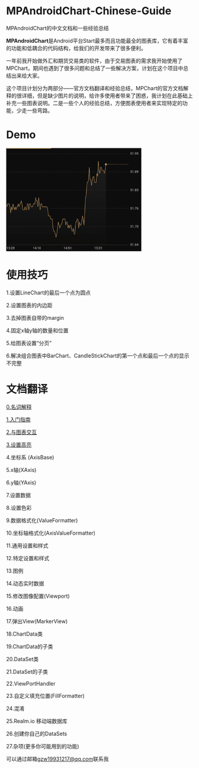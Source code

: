 # MPAndroidChart-Chinese-Guide
MPAndroidChart的中文文档和一些经验总结

**MPAndroidChart**是Android平台Start最多而且功能最全的图表库，它有着丰富的功能和低耦合的代码结构，给我们的开发带来了很多便利。

一年前我开始做外汇和期货交易类的软件，由于交易图表的需求我开始使用了MPChart，期间也遇到了很多问题和总结了一些解决方案，计划在这个项目中总结出来给大家。

这个项目计划分为两部分——官方文档翻译和经验总结，MPChart的官方文档解释的很详细，但是缺少图片的说明，给许多使用者带来了困惑，我计划在此基础上补充一些图表说明。二是一些个人的经验总结，方便图表使用者来实现特定的功能，少走一些弯路。

# Demo


![demo](pic/demo.gif)

# 使用技巧

1.设置LineChart的最后一个点为圆点

2.设置图表的内边距

3.去掉图表自带的margin

4.固定x轴y轴的数量和位置

5.给图表设置“分页”

6.解决组合图表中BarChart、CandleStickChart的第一个点和最后一个点的显示不完整

# 文档翻译

[0.名词解释](./docs/0.名词解释.md)

[1.入门指南](./docs/1.入门指南.md)

[2.与图表交互](./docs/2.与图表交互.md)

[3.设置高亮](docs/3.设置高亮.md)

4.坐标系 (AxisBase)

5.x轴(XAxis)

6.y轴(YAxis)

7.设置数据

8.设置色彩

9.数据格式化(ValueFormatter)

10.坐标轴格式化(AxisValueFormatter)

11.通用设置和样式

12.特定设置和样式

13.图例

14.动态实时数据

15.修改图像配置(Viewport)

16.动画

17.弹出View(MarkerView)

18.ChartData类

19.ChartData的子类

20.DataSet类

21.DataSet的子类

22.ViewPortHandler

23.自定义填充位置(FillFormatter)

24.混淆

25.Realm.io 移动端数据库

26.创建你自己的DataSets

27.杂项(更多你可能用到的功能)


可以通过邮箱[gzw19931217@qq.com](mailto:gzw19931217@qq.com)联系我